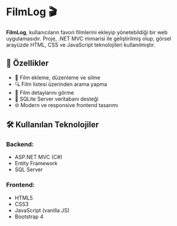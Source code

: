 # FilmLog 🎬

**FilmLog**, kullanıcıların favori filmlerini ekleyip yönetebildiği bir web uygulamasıdır. Proje, .NET MVC mimarisi ile geliştirilmiş olup, görsel arayüzde HTML, CSS ve JavaScript teknolojileri kullanılmıştır.

## 🚀 Özellikler

- 🎥 Film ekleme, düzenleme ve silme
- 🔍 Film listesi üzerinden arama yapma
- 📁 Film detaylarını görme
- 💾 SQLite Server veritabanı desteği
- 🌐 Modern ve responsive frontend tasarımı

## 🛠️ Kullanılan Teknolojiler

### Backend:
- ASP.NET MVC (C#)
- Entity Framework
- SQL Server

### Frontend:
- HTML5
- CSS3
- JavaScript (vanilla JS)
- Bootstrap 4
